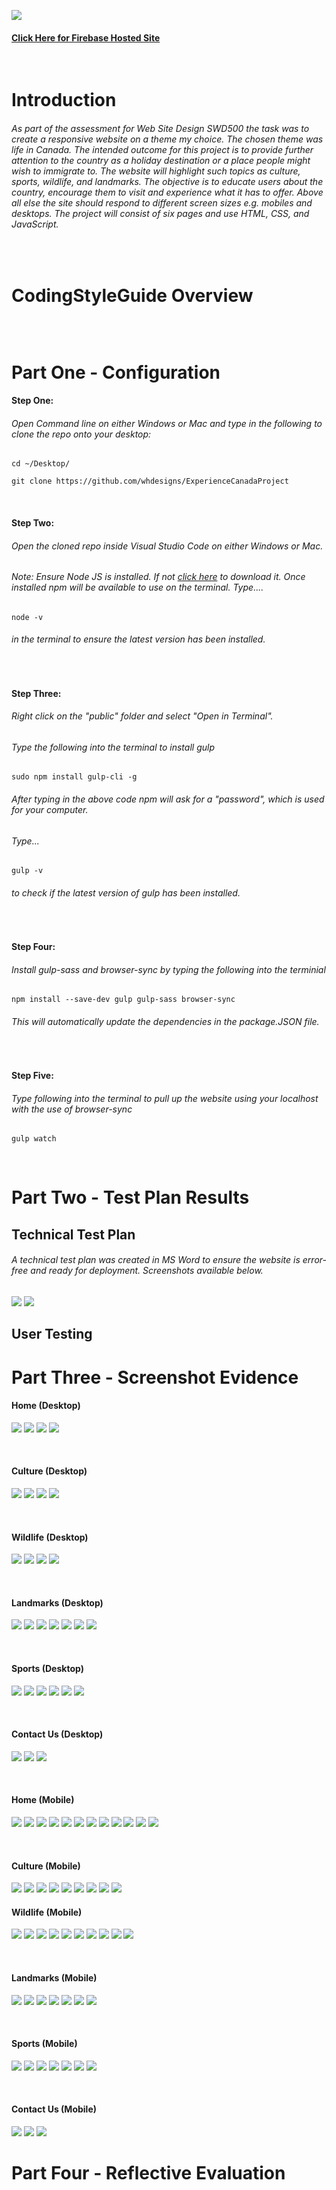 ![](public/imgs/logo.png)

#### [Click Here for Firebase Hosted Site](https://experiencecanada.web.app/)

 <br /> 

# Introduction
###### As part of the assessment for Web Site Design SWD500 the task was to create a responsive website on a theme my choice. The chosen theme was life in Canada. The intended outcome for this project is to provide further attention to the country as a holiday destination or a place people might wish to immigrate to. The website will highlight such topics as culture, sports, wildlife, and landmarks. The objective is to educate users about the country, encourage them to visit and experience what it has to offer. Above all else the site should respond to different screen sizes e.g. mobiles and desktops. The project will consist of six pages and use HTML, CSS, and JavaScript.

 <br /> 

# CodingStyleGuide Overview 
###### 
 <br /> 

 
# Part One - Configuration

#### Step One: 
###### Open Command line on either Windows or Mac and type in the following to clone the repo onto your desktop:

```
cd ~/Desktop/

git clone https://github.com/whdesigns/ExperienceCanadaProject
```

 <br /> 
 
#### Step Two:
###### Open the cloned repo inside Visual Studio Code on either Windows or Mac.

###### Note: Ensure Node JS is installed. If not [click here](https://nodejs.org/en/) to download it. Once installed npm will be available to use on the terminal. Type....
 
 ```
node -v
 ```
###### in the terminal to ensure the latest version has been installed. 

  <br /> 

#### Step Three:
###### Right click on the "public" folder and select "Open in Terminal". 
###### Type the following into the terminal to install gulp

 ```
sudo npm install gulp-cli -g
 ```
###### After typing in the above code npm will ask for a "password", which is used for your computer.
 
###### Type...

 ```
gulp -v
 ```
###### to check if the latest version of gulp has been installed.

  <br />

#### Step Four: 
###### Install gulp-sass and browser-sync by typing the following into the terminial 

 ```
npm install --save-dev gulp gulp-sass browser-sync
 ```
###### This will automatically update the dependencies in the package.JSON file.
 
   <br />

#### Step Five:
###### Type following into the terminal to pull up the website using your localhost with the use of browser-sync


 ```
gulp watch
 ```

  <br /> 
  
# Part Two - Test Plan Results  

## Technical Test Plan
###### A technical test plan was created in MS Word to ensure the website is error-free and ready for deployment. Screenshots available below. 
![](public/imgs/TechTest1.png)
![](public/imgs/TechTest2.png)

## User Testing
###### 

# Part Three - Screenshot Evidence

#### Home (Desktop)
![](public/imgs/Home0.png)
![](public/imgs/Home1.png)
![](public/imgs/Home2.png)
![](public/imgs/Home3.png)
 
  <br /> 

#### Culture (Desktop)
![](public/imgs/Culture0.png)
![](public/imgs/Culture1.1.png)
![](public/imgs/Culture2.png)
![](public/imgs/Culture3.png)

 <br /> 

#### Wildlife (Desktop)
![](public/imgs/Wildlife0.png)
![](public/imgs/Wildlife1.png)
![](public/imgs/WIldlife2.png)
![](public/imgs/Wildlife3.png)

 <br /> 

#### Landmarks (Desktop)
![](public/imgs/Landmarks0.png)
![](public/imgs/Landmarks1.png)
![](public/imgs/Landmarks2.png)
![](public/imgs/Landmarks3.png)
![](public/imgs/Landmark4.png)
![](public/imgs/Landmarks5.png)
![](public/imgs/Landmarks6.png)

 <br /> 

#### Sports (Desktop)
![](public/imgs/Sports0.png)
![](public/imgs/Sports1.png)
![](public/imgs/Sports2.png)
![](public/imgs/Sports3.png)
![](public/imgs/Sports4.png)
![](public/imgs/Sports5.png)

 <br /> 

#### Contact Us (Desktop)
![](public/imgs/Contact0.png)
![](public/imgs/Contact1.png)
![](public/imgs/Contact2.png)

 <br /> 

#### Home (Mobile)
![](public/imgs/HomeMobile1.png)
![](public/imgs/HomeMenu.png)
![](public/imgs/HomeMobile2.png)
![](public/imgs/HomeMobile3.png)
![](public/imgs/Feedback1.png)
![](public/imgs/Feedback2.png)
![](public/imgs/Feedback3.png)
![](public/imgs/HomeMobile4.png)
![](public/imgs/HomeMobile5.png)
![](public/imgs/HomeMobile6.png)
![](public/imgs/HomeMobile7.png)
![](public/imgs/HomeMobile8.png)

 <br /> 

#### Culture (Mobile)
![](public/imgs/CultureMobile.png)
![](public/imgs/CultureMobile1.png)
![](public/imgs/CultureMobile2.png)
![](public/imgs/CultureMobile3.png)
![](public/imgs/CultureMobile4.png)
![](public/imgs/CultureMobile5.png)
![](public/imgs/CultureMobile6.png)
![](public/imgs/CultureMobile7.png)
![](public/imgs/CultureMobile8.png)


#### Wildlife (Mobile)
![](public/imgs/WildlifeMobile.png)
![](public/imgs/WildlifeMobile1.png)
![](public/imgs/WildlifeMobile2.png)
![](public/imgs/WildlifeMobile3.png)
![](public/imgs/WildlifeMobile4.png)
![](public/imgs/WildlifeMobile5.png)
![](public/imgs/WildlifeMobile6.png)
![](public/imgs/WildlifeMobile7.png)
![](public/imgs/WildlifeMobile8.png)
![](public/imgs/WildlifeMobile9.png)

 <br /> 

#### Landmarks (Mobile)
![](public/imgs/LandmarksMobile1.png)
![](public/imgs/LandmarksMobile2.png)
![](public/imgs/LandmarksMobile3.png)
![](public/imgs/LandmarksMobile4.png)
![](public/imgs/LandmarksMobile5.png)
![](public/imgs/LandmarksMobile6.png)
![](public/imgs/LandmarksMobile7.png)

 <br /> 

#### Sports (Mobile)
![](public/imgs/SportsMobile1.png)
![](public/imgs/SportsMobile2.png)
![](public/imgs/SportsMobile3.png)
![](public/imgs/SportsMobile4.png)
![](public/imgs/SportsMobile5.png)
![](public/imgs/SportsMobile6.png)
![](public/imgs/SportsMobile7.png)

 <br /> 

#### Contact Us (Mobile)
![](public/imgs/ContactMobile0.png)
![](public/imgs/ContactMobile1.png)
![](public/imgs/ContactMobile3.png)


# Part Four - Reflective Evaluation
